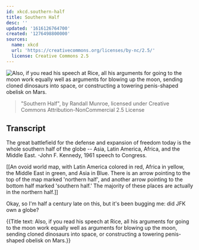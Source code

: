 ```yaml
---
id: xkcd.southern-half
title: Southern Half
desc: ''
updated: '1616126764700'
created: '1276498800000'
sources:
  name: xkcd
  url: 'https://creativecommons.org/licenses/by-nc/2.5/'
  license: Creative Commons 2.5
---
```

![Also, if you read his speech at Rice, all his arguments for going to the moon work equally well as arguments for blowing up the moon, sending cloned dinosaurs into space, or constructing a towering penis-shaped obelisk on Mars.](https://imgs.xkcd.com/comics/southern_half.png)
> "Southern Half", by Randall Munroe, licensed under Creative Commons Attribution-NonCommercial 2.5 License

## Transcript
The great battlefield for the defense and expansion of freedom today is the whole southern half of the globe -- Asia, Latin America, Africa, and the Middle East.
-John F. Kennedy, 1961 speech to Congress.

[[An ovoid world map, with Latin America colored in red, Africa in yellow, the Middle East in green, and Asia in Blue. There is an arrow pointing to the top of the map marked 'northern half', and another arrow pointing to the bottom half marked 'southern half.' The majority of these places are actually in the northern half.]]

Okay, so I'm half a century late on this, but it's been bugging me: did JFK 
own
 a globe?

{{Title text: Also, if you read his speech at Rice, all his arguments for going to the moon work equally well as arguments for blowing up the moon, sending cloned dinosaurs into space, or constructing a towering penis-shaped obelisk on Mars.}}
